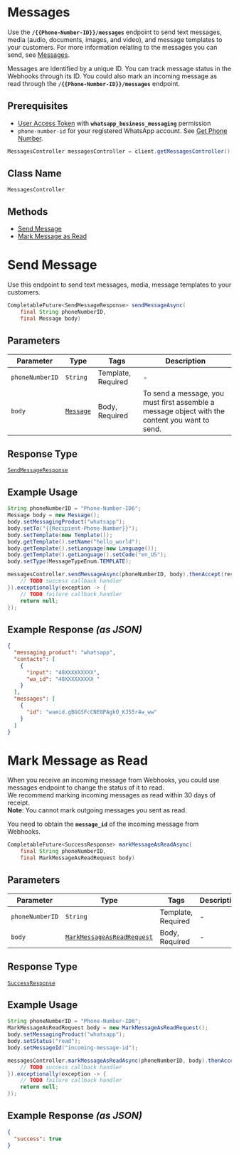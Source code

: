# Messages

<!-- 
You can use this API to send text messages, media, and message templates to your customers. To send a message, create a **Message** object. Each message is identified by a unique ID. You can also mark an incoming message as read through the `/messages` endpoint. You can track message status with Webhooks by ID. 
-->
Use the **`/{{Phone-Number-ID}}/messages`** endpoint to send text messages, media (audio, documents, images, and video), and message templates to your customers. For more information relating to the messages you can send, see [Messages](#1f4f7644-cc97-40b5-b8e4-c19da268fff1).

Messages are identified by a unique ID. You can track message status in the Webhooks through its ID. You could also mark an incoming message as read through the **`/{{Phone-Number-ID}}/messages`** endpoint.

## Prerequisites

* [User Access Token](https://developers.facebook.com/docs/facebook-login/access-tokens#usertokens) with **`whatsapp_business_messaging`** permission
* `phone-number-id` for your registered WhatsApp account. See [Get Phone Number](#c72d9c17-554d-4ae1-8f9e-b28a94010b28).

```java
MessagesController messagesController = client.getMessagesController();
```

## Class Name

`MessagesController`

## Methods

* [Send Message](../../doc/controllers/messages.md#send-message)
* [Mark Message as Read](../../doc/controllers/messages.md#mark-message-as-read)


# Send Message

Use this endpoint to send text messages, media, message templates to your customers.

```java
CompletableFuture<SendMessageResponse> sendMessageAsync(
    final String phoneNumberID,
    final Message body)
```

## Parameters

| Parameter | Type | Tags | Description |
|  --- | --- | --- | --- |
| `phoneNumberID` | `String` | Template, Required | - |
| `body` | [`Message`](../../doc/models/message.md) | Body, Required | To send a message, you must first assemble a message object with the content you want to send. |

## Response Type

[`SendMessageResponse`](../../doc/models/send-message-response.md)

## Example Usage

```java
String phoneNumberID = "Phone-Number-ID6";
Message body = new Message();
body.setMessagingProduct("whatsapp");
body.setTo("{{Recipient-Phone-Number}}");
body.setTemplate(new Template());
body.getTemplate().setName("hello_world");
body.getTemplate().setLanguage(new Language());
body.getTemplate().getLanguage().setCode("en_US");
body.setType(MessageTypeEnum.TEMPLATE);

messagesController.sendMessageAsync(phoneNumberID, body).thenAccept(result -> {
    // TODO success callback handler
}).exceptionally(exception -> {
    // TODO failure callback handler
    return null;
});
```

## Example Response *(as JSON)*

```json
{
  "messaging_product": "whatsapp",
  "contacts": [
    {
      "input": "48XXXXXXXXX",
      "wa_id": "48XXXXXXXXX "
    }
  ],
  "messages": [
    {
      "id": "wamid.gBGGSFcCNEOPAgkO_KJ55r4w_ww"
    }
  ]
}
```


# Mark Message as Read

When you receive an incoming message from Webhooks, you could use messages endpoint to change the status of it to read.  
We recommend marking incoming messages as read within 30 days of receipt.  
**Note**: You cannot mark outgoing messages you sent as read.

You need to obtain the **`message_id`** of the incoming message from Webhooks.

```java
CompletableFuture<SuccessResponse> markMessageAsReadAsync(
    final String phoneNumberID,
    final MarkMessageAsReadRequest body)
```

## Parameters

| Parameter | Type | Tags | Description |
|  --- | --- | --- | --- |
| `phoneNumberID` | `String` | Template, Required | - |
| `body` | [`MarkMessageAsReadRequest`](../../doc/models/mark-message-as-read-request.md) | Body, Required | - |

## Response Type

[`SuccessResponse`](../../doc/models/success-response.md)

## Example Usage

```java
String phoneNumberID = "Phone-Number-ID6";
MarkMessageAsReadRequest body = new MarkMessageAsReadRequest();
body.setMessagingProduct("whatsapp");
body.setStatus("read");
body.setMessageId("incoming-message-id");

messagesController.markMessageAsReadAsync(phoneNumberID, body).thenAccept(result -> {
    // TODO success callback handler
}).exceptionally(exception -> {
    // TODO failure callback handler
    return null;
});
```

## Example Response *(as JSON)*

```json
{
  "success": true
}
```

